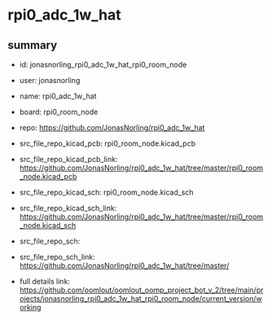 # rpi0_adc_1w_hat
 
## summary 
* id: jonasnorling_rpi0_adc_1w_hat_rpi0_room_node
* user: jonasnorling
* name: rpi0_adc_1w_hat
* board: rpi0_room_node
* repo: https://github.com/JonasNorling/rpi0_adc_1w_hat
* src_file_repo_kicad_pcb: rpi0_room_node.kicad_pcb
* src_file_repo_kicad_pcb_link: https://github.com/JonasNorling/rpi0_adc_1w_hat/tree/master/rpi0_room_node.kicad_pcb
* src_file_repo_kicad_sch: rpi0_room_node.kicad_sch
* src_file_repo_kicad_sch_link: https://github.com/JonasNorling/rpi0_adc_1w_hat/tree/master/rpi0_room_node.kicad_sch

* src_file_repo_sch: 
* src_file_repo_sch_link: https://github.com/JonasNorling/rpi0_adc_1w_hat/tree/master/
* full details link: https://github.com/oomlout/oomlout_oomp_project_bot_v_2/tree/main/projects/jonasnorling_rpi0_adc_1w_hat_rpi0_room_node/current_version/working  






